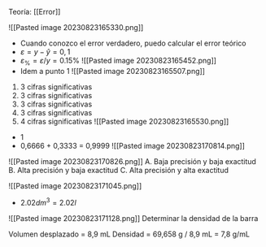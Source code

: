 Teoría: [[Error]]

![[Pasted image 20230823165330.png]]
- Cuando conozco el error verdadero, puedo calcular el error teórico
- $\varepsilon = y - \hat{y} = 0,1$
- $\varepsilon_\% = \varepsilon / y = 0.15 \%$
![[Pasted image 20230823165452.png]]
- Idem a punto 1
![[Pasted image 20230823165507.png]]
1. 3 cifras significativas
2. 3 cifras significativas
3. 3 cifras significativas
4. 3 cifras significativas
5. 4 cifras significativas
![[Pasted image 20230823165530.png]]
- 1
- 0,6666 + 0,3333 = 0,9999
![[Pasted image 20230823170814.png]]

![[Pasted image 20230823170826.png]]
A. Baja precisión y baja exactitud
B. Alta precisión y baja exactitud
C. Alta precisión y alta exactitud 

![[Pasted image 20230823171045.png]]
- $2.02 dm^3 =2.02 l$

![[Pasted image 20230823171128.png]]
Determinar la densidad de la barra

Volumen desplazado = 8,9 mL
Densidad = 69,658 g / 8,9 mL  = 7,8 g/mL